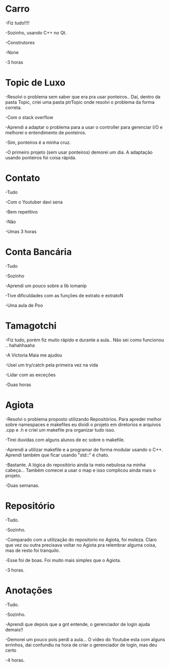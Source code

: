 # Carro #

-Fiz tudo!!!!

-Sozinho, usando C++ no Qt.

-Construtores

-None

-3 horas


# Topic de Luxo #

-Resolvi o problema sem saber que era pra usar ponteiros.. Daí, dentro da pasta Topic, criei uma pasta ptrTopic onde resolvi o problema da forma correta.

-Com o stack overflow

-Aprendi a adaptar o problema para a usar o controller para gerenciar I/O e melhorei o entendimento de ponteiros.

-Sim, ponteiros é a minha cruz.

-O primeiro projeto (sem usar ponteiros) demorei um dia. A adaptação usando ponteiros foi coisa rápida.

# Contato #

-Tudo

-Com o Youtuber davi sena

-Bem repetitivo

-Não

-Umas 3 horas

# Conta Bancária #

-Tudo

-Sozinho

-Aprendi um pouco sobre a lib iomanip

-Tive dificuldades com as funções de extrato e extratoN

-Uma aula de Poo

# Tamagotchi #

-Fiz tudo, porém fiz muito rápido e durante a aula.. Não sei como funcionou .. hahahhaaha

-A Victoria Maia me ajudou

-Usei um try/catch pela primeira vez na vida

-Lidar com as exceções

-Duas horas

# Agiota #

-Resolvi o problema proposto utilizando Repositórios. Para apreder melhor sobre namespaces e makefiles eu dividi o projeto em diretorios e arquivos .cpp e .h e criei um makefile pra organizar tudo isso.

-Tirei duvidas com alguns alunos de ec sobre o makefile.

-Aprendi a utilizar makefile e a programar de forma modular usando o C++. Aprendi também que ficar usando "std::" é chato.

-Bastante. A lógica do repositório ainda ta meio nebulosa na minha cabeça... Também comecei a usar o map e isso complicou ainda mais o projeto.

-Duas semanas.

# Repositório #

-Tudo.

-Sozinho.

-Comparado com a utilização do repositorio no Agiota, foi moleza. Claro que vez ou outra precisava voltar no Agiota pra relembrar alguma coisa, mas de resto foi tranquilo.

-Esse foi de boas. Foi muito mais simples que o Agiota.

-3 horas.


# Anotações #

-Tudo.

-Sozinho.

-Aprendi que depois que a gnt entende, o gerenciador de login ajuda demais!!

-Demorei um pouco pois perdi a aula... O vídeo do Youtube esta com alguns errinhos, dai confundiu na hora de criar o gerenciador de login, mas deu certo

-4 horas.